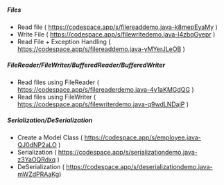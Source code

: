 ##### Files

* Read file ( https://codespace.app/s/filereaddemo.java-k8mepEyaMy )
* Write File ( https://codespace.app/s/filewritedemo.java-l4zbqGyepr )
* Read File + Exception Handling ( https://codespace.app/s/filereaddemo.java-yMYerJLeOB )

##### FileReader/FileWriter/BufferedReader/BufferedWriter
* Read files using FileReader ( https://codespace.app/s/filereaderdemo.java-4y1aKMGdQG )
* Read files using FileWriter ( https://codespace.app/s/filewriterdemo.java-q9wdLNDajP )

##### Serialization/DeSerialization
* Create a Model Class ( https://codespace.app/s/employee.java-QJ0dNP2aLO  )
* Serialization ( https://codespace.app/s/serializationdemo.java-z3YaOQRdxq )
* DeSerialization ( https://codespace.app/s/deserializationdemo.java-mWZdPRAaKg)

